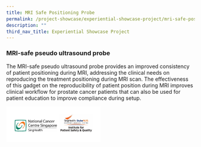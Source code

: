 ```yaml
---
title: MRI Safe Positioning Probe
permalink: /project-showcase/experiential-showcase-project/mri-safe-positioning-probe/
description: ""
third_nav_title: Experiential Showcase Project
---
```

### MRI-safe pseudo ultrasound probe 

The MRI-safe pseudo ultrasound probe provides an improved consistency of patient positioning during MRI, addressing the clinical needs on reproducing the treatment positioning during MRI scan. The effectiveness of this gadget on the reproducibility of patient position during MRI improves clinical workflow for prostate cancer patients that can also be used for patient education to improve compliance during setup.

<img style="width:50%" src="/images/Experiential%20Showcases/mri%20safe%20positioning%20probe%20logos.png">